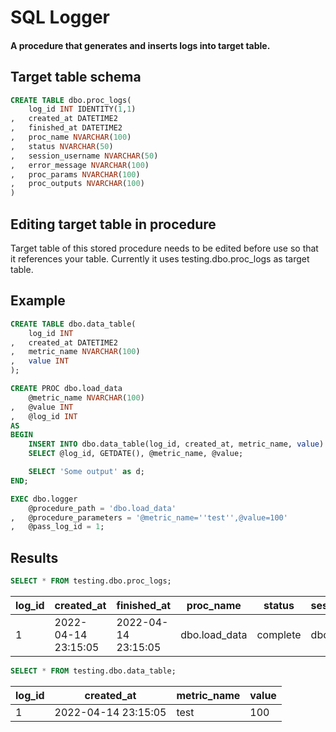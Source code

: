 # SQL Logger

#### A procedure that generates and inserts logs into target table.


## Target table schema

```sql
CREATE TABLE dbo.proc_logs(
    log_id INT IDENTITY(1,1)
,   created_at DATETIME2
,   finished_at DATETIME2
,   proc_name NVARCHAR(100)
,   status NVARCHAR(50)
,   session_username NVARCHAR(50)
,   error_message NVARCHAR(100)
,   proc_params NVARCHAR(100)
,   proc_outputs NVARCHAR(100)
)
```

## Editing target table in procedure

Target table of this stored procedure needs to be edited before use so that it references your table. 
Currently it uses testing.dbo.proc_logs as target table.


## Example

```sql
CREATE TABLE dbo.data_table(
    log_id INT
,   created_at DATETIME2
,   metric_name NVARCHAR(100)
,   value INT
);

CREATE PROC dbo.load_data
    @metric_name NVARCHAR(100)
,   @value INT
,   @log_id INT
AS
BEGIN
    INSERT INTO dbo.data_table(log_id, created_at, metric_name, value)
    SELECT @log_id, GETDATE(), @metric_name, @value;

    SELECT 'Some output' as d;
END;

EXEC dbo.logger
    @procedure_path = 'dbo.load_data'
,   @procedure_parameters = '@metric_name=''test'',@value=100'
,   @pass_log_id = 1;
```

## Results

```sql
SELECT * FROM testing.dbo.proc_logs;
```
|log_id	|created_at	           |finished_at	         |proc_name	    |status	   |session_username	|error_message	|proc_params	                |proc_outputs
|---	|---	           |---	         |---	    |---	   |---	|---	|---	                |---
|1	    |2022-04-14 23:15:05   |2022-04-14 23:15:05	 |dbo.load_data	|complete  |dbo		            |               |@metric_name='test',@value=100	|Some output

```sql
SELECT * FROM testing.dbo.data_table;
```

|log_id    |created_at          |metric_name      |value     |
|----------|--------------------|-----------------|----------|
|1         |2022-04-14 23:15:05 |test             |100       |
